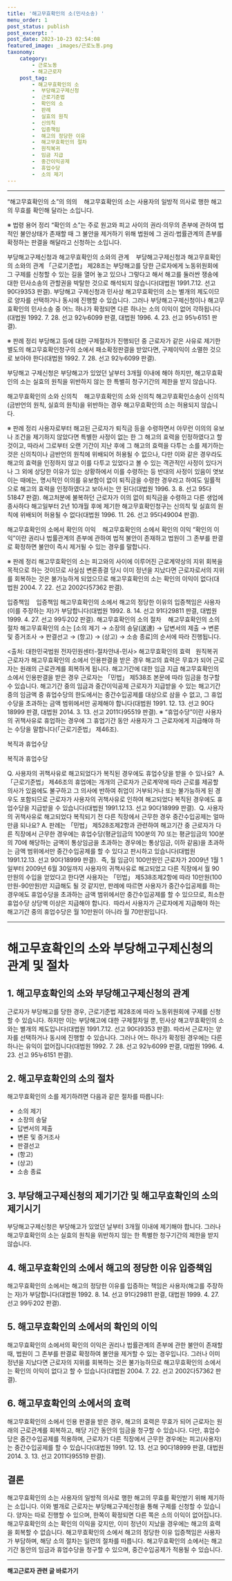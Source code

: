 ```yaml
---
title: '해고무효확인의 소(민사소송) '
menu_order: 1
post_status: publish
post_excerpt: '            '
post_date: 2023-10-23 02:54:08
featured_image: _images/근로노동.png
taxonomy:
    category:
        - 근로노동
        - 해고근로자
    post_tag:
        - 해고무효확인의 소
        -  부당해고구제신청
        -  근로기준법
        -  확인의 소
        -  판례
        -  실효의 원칙
        -  신의칙
        -  입증책임
        -  해고의 정당한 이유
        -  해고무효확인의 절차
        -  원직복귀
        -  임금 지급
        -  중간이익공제
        -  휴업수당
        -  소의 제기
---
```


------------

“해고무효확인의 소”의 의의   
해고무효확인의 소는 사용자의 일방적 의사로 행한 해고의 무효를 확인해 달라는 소입니다.


※ 법령 용어 정리
“확인의 소”는 주로 원고와 피고 사이의 권리·의무의 존부에 관하여 법적인 불안상태가 존재할 때 그 불안을 제거하기 위해 법원에 그 권리·법률관계의 존부를 확정하는 판결을 해달라고 신청하는 소입니다.


부당해고구제신청과 해고무효확인의 소와의 관계   
부당해고구제신청과 해고무효확인의 소와의 관계
「근로기준법」 제28조는 부당해고를 당한 근로자에게 노동위원회에 그 구제를 신청할 수 있는 길을 열어 놓고 있으나 그렇다고 해서 해고를 둘러싼 쟁송에 대한 민사소송의 관할권을 박탈한 것으로 해석되지 않습니다(대법원 1991.7.12. 선고 90다9353 판결).
부당해고 구제신청과 민사상 해고무효확인의 소는 별개의 제도이므로 양자를 선택하거나 동시에 진행할 수 있습니다.
그러나 부당해고구제신청이나 해고무효확인의 민사소송 중 어느 하나가 확정되면 다른 하나는 소의 이익이 없어 각하됩니다(대법원 1992. 7. 28. 선고 92누6099 판결, 대법원 1996. 4. 23. 선고 95누6151 판결).

※ 판례 정리
부당해고 등에 대한 구제절차가 진행되던 중 근로자가 같은 사유로 제기한 별도의 해고무효확인청구의 소에서 패소확정판결을 받았다면, 구제이익이 소멸한 것으로 보아야 한다(대법원 1992. 7. 28. 선고 92누6099 판결).

부당해고 구제신청은 부당해고가 있었던 날부터 3개월 이내에 해야 하지만, 해고무효확인의 소는 실효의 원칙을 위반하지 않는 한 특별히 청구기간의 제한을 받지 않습니다.

해고무효확인의 소와 신의칙   
해고무효확인의 소와 신의칙
해고무효확인소송이 신의칙(금반언의 원칙, 실효의 원칙)을 위반하는 경우 해고무효확인의 소는 허용되지 않습니다.

※ 판례 정리
사용자로부터 해고된 근로자가 퇴직금 등을 수령하면서 아무런 이의의 유보나 조건을 제기하지 않았다면 특별한 사정이 없는 한 그 해고의 효력을 인정하였다고 할 것이고, 따라서 그로부터 오랜 기간이 지난 후에 그 해고의 효력을 다투는 소를 제기하는 것은 신의칙이나 금반언의 원칙에 위배되어 허용될 수 없으나, 다만 이와 같은 경우라도 해고의 효력을 인정하지 않고 이를 다투고 있었다고 볼 수 있는 객관적인 사정이 있다거나 그 외에 상당한 이유가 있는 상황하에서 이를 수령하는 등 반대의 사정이 있음이 엿보이는 때에는, 명시적인 이의를 유보함이 없이 퇴직금을 수령한 경우라고 하여도 일률적으로 해고의 효력을 인정하였다고 보아서는 안 된다(대법원 1996. 3. 8. 선고 95다51847 판결).
해고처분에 불복하던 근로자가 이의 없이 퇴직금을 수령하고 다른 생업에 종사하다 해고일부터 2년 10개월 후에 제기한 해고무효확인청구는 신의칙 및 실효의 원칙에 위배되어 허용될 수 없다(대법원 1996. 11. 26. 선고 95다49004 판결).

해고무효확인의 소에서 확인의 이익   
해고무효확인의 소에서 확인의 이익
“확인의 이익”이란 권리나 법률관계의 존부에 관하여 법적 불안이 존재하고 법원이 그 존부를 판결로 확정하면 불안이 즉시 제거될 수 있는 경우를 말합니다.

※ 판례 정리
해고무효확인의 소는 피고와의 사이에 이루어진 근로계약상의 지위 회복을 목적으로 하는 것이므로 사실심 변론종결 당시 이미 정년을 지났다면 근로자로서의 지위를 회복하는 것은 불가능하게 되었으므로 해고무효확인의 소는 확인의 이익이 없다(대법원 2004. 7. 22. 선고 2002다57362 판결).

입증책임   
입증책임
해고무효확인의 소에서 해고의 정당한 이유의 입증책임은 사용자(이를 주장하는 자)가 부담합니다(대법원 1992. 8. 14. 선고 91다29811 판결, 대법원 1999. 4. 27. 선고 99두202 판결).
해고무효확인의 소의 절차   
해고무효확인의 소의 절차
해고무효확인의 소는 [소의 제기 → 소장의 송달(送達) → 답변서의 제출 → 변론 및 증거조사 → 판결선고 → (항고) → (상고) → 소송 종료]의 순서에 따라 진행됩니다.

<출처: 대한민국법원 전자민원센터-절차안내-민사>
해고무효확인의 효력  
원직복귀
근로자가 해고무효확인의 소에서 인용판결을 받은 경우 해고의 효력은 무효가 되어 근로자는 원래의 근로관계를 회복하게 됩니다.
해고기간에 대한 임금 지급
해고무효확인의 소에서 인용판결을 받은 경우 근로자는 「민법」 제538조 본문에 따라 임금을 청구할 수 있습니다.
해고기간 중의 임금과 중간이익공제
근로자가 지급받을 수 있는 해고기간 중의 임금액 중 휴업수당의 한도에서는 중간수입공제를 대상으로 삼을 수 없고, 그 휴업수당을 초과하는 금액 범위에서만 공제해야 합니다(대법원 1991. 12. 13. 선고 90다18999 판결, 대법원 2014. 3. 13. 선고 2011다95519 판결).
※ “휴업수당”이란 사용자의 귀책사유로 휴업하는 경우에 그 휴업기간 동안 사용자가 그 근로자에게 지급해야 하는 수당을 말합니다(「근로기준법」 제46조).

복직과 휴업수당 



복직과 휴업수당





Q. 사용자의 귀책사유로 해고되었다가 복직된 경우에도 휴업수당을 받을 수 있나요?  A. 「근로기준법」 제46조의 휴업에는 개개의 근로자가 근로계약에 따라 근로를 제공할 의사가 있음에도 불구하고 그 의사에 반하여 취업이 거부되거나 또는 불가능하게 된 경우도 포함되므로 근로자가 사용자의 귀책사유로 인하여 해고되었다 복직된 경우에도 휴업수당을 지급받을 수 있습니다(대법원 1991.12.13. 선고 90다18999 판결).  Q. 사용자의 귀책사유로 해고되었다 복직되기 전 다른 직장에서 근무한 경우 중간수입공제는 얼마만큼 되나요? A. 판례는 「민법」 제528조제2항과 관련하여 해고기간 중 근로자가 다른 직장에서 근무한 경우에는 휴업수당(평균임금의 100분의 70 또는 평균임금의 100분의 70에 해당하는 금액이 통상임금을 초과하는 경우에는 통상임금, 이하 같음)을 초과하는 금액 범위에서만 중간수입공제를 할 수 있다고 판시하고 있습니다(대법원 1991.12.13. 선고 90다18999 판결).  즉, 월 임금이 100만원인 근로자가 2009년 1월 1일부터 2009년 6월 30일까지 사용자의 귀책사유로 해고되었고 다른 직장에서 월 90만원의 수입을 얻었다고 한다면 사용자는 「민법」 제538조제2항에 따라 10만원(100만원-90만원)만 지급해도 될 것 같지만, 판례에 따르면 사용자가 중간수입공제를 하는 경우에도 휴업수당을 초과하는 금액 범위에서만 중간수입공제를 할 수 있으므로, 최소한 휴업수당 상당액 이상은 지급해야 합니다.  따라서 사용자가 근로자에게 지급해야 하는 해고기간 중의 휴업수당은 월 10만원이 아니라 월 70만원입니다.
  
                        
--------------
# 해고무효확인의 소와 부당해고구제신청의 관계 및 절차

## 1. 해고무효확인의 소와 부당해고구제신청의 관계 

근로자가 부당해고를 당한 경우, 근로기준법 제28조에 따라 노동위원회에 구제를 신청할 수 있습니다. 하지만 이는 부당해고에 대한 구제절차일 뿐, 민사상 해고무효확인의 소와는 별개의 제도입니다(대법원 1991.7.12. 선고 90다9353 판결). 따라서 근로자는 양자를 선택하거나 동시에 진행할 수 있습니다. 그러나 어느 하나가 확정된 경우에는 다른 하나는 유익이 없어집니다(대법원 1992. 7. 28. 선고 92누6099 판결, 대법원 1996. 4. 23. 선고 95누6151 판결). 

## 2. 해고무효확인의 소의 절차 

해고무효확인의 소를 제기하려면 다음과 같은 절차를 따릅니다:

- 소의 제기
- 소장의 송달
- 답변서의 제출
- 변론 및 증거조사
- 판결선고
- (항고)
- (상고)
- 소송 종료

## 3. 부당해고구제신청의 제기기간 및 해고무효확인의 소의 제기시기

부당해고구제신청은 부당해고가 있었던 날부터 3개월 이내에 제기해야 합니다. 그러나 해고무효확인의 소는 실효의 원칙을 위반하지 않는 한 특별한 청구기간의 제한을 받지 않습니다. 

## 4. 해고무효확인의 소에서 해고의 정당한 이유 입증책임 

해고무효확인의 소에서는 해고의 정당한 이유를 입증하는 책임은 사용자(해고를 주장하는 자)가 부담합니다(대법원 1992. 8. 14. 선고 91다29811 판결, 대법원 1999. 4. 27. 선고 99두202 판결).

## 5. 해고무효확인의 소에서의 확인의 이익 

해고무효확인의 소에서의 확인의 이익은 권리나 법률관계의 존부에 관한 불안이 존재할 때, 법원이 그 존부를 판결로 확정하여 불안을 제거할 수 있는 경우입니다. 그러나 이미 정년을 지났다면 근로자의 지위를 회복하는 것은 불가능하므로 해고무효확인의 소에서는 확인의 이익이 없다고 할 수 있습니다(대법원 2004. 7. 22. 선고 2002다57362 판결).

## 6. 해고무효확인의 소에서의 효력

해고무효확인의 소에서 인용 판결을 받은 경우, 해고의 효력은 무효가 되어 근로자는 원래의 근로관계를 회복하고, 해당 기간 동안의 임금을 청구할 수 있습니다. 다만, 휴업수당은 중간수입공제를 적용하며, 근로자가 다른 직장에서 근무한 경우에는 피고(사용자)는 중간수입공제를 할 수 있습니다(대법원 1991. 12. 13. 선고 90다18999 판결, 대법원 2014. 3. 13. 선고 2011다95519 판결).

## 결론

해고무효확인의 소는 사용자의 일방적 의사로 행한 해고의 무효를 확인받기 위해 제기하는 소입니다. 이와 별개로 근로자는 부당해고구제신청을 통해 구제를 신청할 수 있습니다. 양자는 따로 진행할 수 있으며, 한쪽이 확정되면 다른 쪽은 소의 이익이 없어집니다. 해고무효확인의 소는 확인의 이익을 갖지만, 이미 정년이 지났을 경우에는 해고의 효력을 회복할 수 없습니다. 해고무효확인의 소에서 해고의 정당한 이유 입증책임은 사용자가 부담하며, 해당 소의 절차는 일련의 절차를 따릅니다. 해고무효확인의 소에서는 해고기간 동안의 임금과 휴업수당을 청구할 수 있으며, 중간수입공제가 적용될 수 있습니다.

<!-- wp:separator -->
<hr class="wp-block-separator has-alpha-channel-opacity"/>
<!-- /wp:separator -->

<!-- wp:group {"backgroundColor":"base","layout":{"type":"constrained"}} -->
<div class="wp-block-group has-base-background-color has-background"><!-- wp:paragraph {"align":"center","fontSize":"medium"} -->
<p class="has-text-align-center has-large-font-size"><strong>해고근로자 관련 글 바로가기</strong></p>
<!-- /wp:paragraph -->


<!-- wp:latest-posts
{"categories":[{"id":12660,"count":19,"description":"","link":"https://uknowlaw.com/category/%ed%95%b4%ea%b3%a0%ea%b7%bc%eb%a1%9c%ec%9e%90/","name":"해고근로자","slug":"해고근로자","taxonomy":"category","parent":0,"meta":[],"_links":{"self":[{"href":"https://uknowlaw.com/wp-json/wp/v2/categories/12660"}],"collection":[{"href":"https://uknowlaw.com/wp-json/wp/v2/categories"}],"about":[{"href":"https://uknowlaw.com/wp-json/wp/v2/taxonomies/category"}],"wp:post_type":[{"href":"https://uknowlaw.com/wp-json/wp/v2/posts?categories=12660"}],"curies":[{"name":"wp","href":"https://api.w.org/{rel}","templated":true}]}}],"postsToShow":100,"excerptLength":28,"postLayout":"grid","columns":2,"featuredImageAlign":"left","featuredImageSizeSlug":"large","fontSize":18px} /--></div>
<!-- /wp:group -->